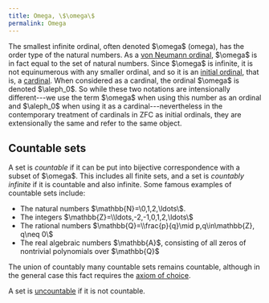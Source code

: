 ```yaml
---
title: Omega, \$\omega\$
permalink: Omega
---
```












  

The smallest infinite ordinal, often denoted \$\omega\$ (omega), has the
order type of the natural numbers. As a [von Neumann
ordinal](Ordinal "Ordinal"),
\$\omega\$ is in fact equal to the set of natural numbers. Since
\$\omega\$ is infinite, it is not equinumerous with any smaller ordinal,
and so it is an <a
href="index.php?title=Initial_ordinal&amp;action=edit&amp;redlink=1"
class="new" title="Initial ordinal (page does not exist)">initial
ordinal</a>, that is, a
[cardinal](Cardinal "Cardinal").
When considered as a cardinal, the ordinal \$\omega\$ is denoted
\$\aleph_0\$. So while these two notations are intensionally
different---we use the term \$\omega\$ when using this number as an
ordinal and \$\aleph_0\$ when using it as a cardinal---nevertheless in
the contemporary treatment of cardinals in ZFC as initial ordinals, they
are extensionally the same and refer to the same object.

  

## Countable sets

A set is *countable* if it can be put into bijective correspondence with
a subset of \$\omega\$. This includes all finite sets, and a set is
*countably infinite* if it is countable and also infinite. Some famous
examples of countable sets include:

- The natural numbers \$\mathbb{N}=\\0,1,2,\ldots\\\$.
- The integers \$\mathbb{Z}=\\\ldots,-2,-1,0,1,2,\ldots\\\$
- The rational numbers \$\mathbb{Q}=\\\frac{p}{q}\mid p,q\in\mathbb{Z},
  q\neq 0\\\$
- The real algebraic numbers \$\mathbb{A}\$, consisting of all zeros of
  nontrivial polynomials over \$\mathbb{Q}\$

The union of countably many countable sets remains countable, although
in the general case this fact requires the [axiom of
choice](Axiom_of_choice "Axiom of choice").

A set is
<a href="Uncountable"
class="mw-redirect" title="Uncountable">uncountable</a> if it is not
countable.


